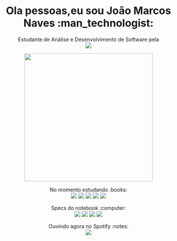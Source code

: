 <h1 align='center'>
  Ola pessoas,eu sou João Marcos Naves :man_technologist:
</h1>

<p align='center'>
  Estudante de Análise e Desenvolvimento de Software pela <br>
  <img src="https://img.shields.io/badge/Uniube-S.I.-blue?style=for-the-badge">
</p>

<p align='center'>
  <a href="#"><img src="https://github-readme-stats.vercel.app/api?username=scriptJohnmns&show_icons=true&count_private=true&theme=dark" width="350"></a>
</p>

<p align="center">
No momento estudando :books: <br>
<img src="https://img.shields.io/badge/-LINUX-blue?style=for-the-badge&logo=Linux&logoColor=white"> <img src="https://img.shields.io/badge/python%20-%2314354C.svg?&style=for-the-badge&logo=python&logoColor=white"> <img src="https://img.shields.io/badge/shell_script%20-%23121011.svg?&style=for-the-badge&logo=gnu-bash&logoColor=white"> <img src="https://img.shields.io/badge/c%20-%2300599C.svg?&style=for-the-badge&logo=c&logoColor=white"> <img src="https://img.shields.io/badge/-Ethical%20hacking-black?style=for-the-badge&logo=hackster&logoColor=white"></p>

<p align ='center'>
Specs do notebook :computer:<br>
<img src="https://img.shields.io/badge/-openSuse Linux-darkgreen?style=for-the-badge&logo=opensuse&logoColor=white"> <img src="https://img.shields.io/badge/intel-core%20i5-%230071C5.svg?&style=for-the-badge&logo=intel&logoColor=white"> <img src="https://img.shields.io/badge/RAM-16GB-blue?style=for-the-badge"> <img src="https://img.shields.io/badge/nvidia-gt930m-%2376B900.svg?&style=for-the-badge&logo=nvidia&logoColor=white">
</p>

 
<p align="center">
Ouvindo agora no Spotify :notes: <br>
<img src="https://spotify-github-profile.vercel.app/api/view?uid=22sigf5qf4vnnsaorrely4rai&cover_image=true&theme=default"/>
</p>
